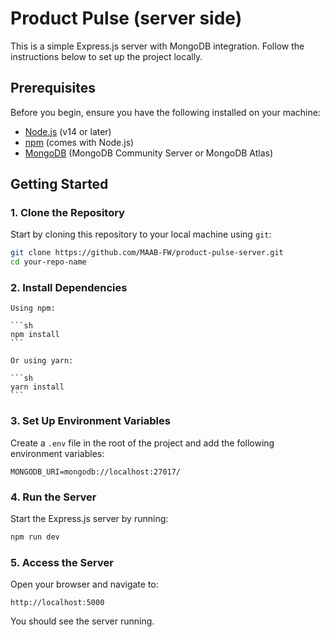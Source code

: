 # Product Pulse (server side)

This is a simple Express.js server with MongoDB integration. Follow the instructions below to set up the project locally.

## Prerequisites

Before you begin, ensure you have the following installed on your machine:

-   [Node.js](https://nodejs.org/) (v14 or later)
-   [npm](https://www.npmjs.com/) (comes with Node.js)
-   [MongoDB](https://www.mongodb.com/try/download/community) (MongoDB Community Server or MongoDB Atlas)

## Getting Started

### 1. Clone the Repository

Start by cloning this repository to your local machine using `git`:

```bash
git clone https://github.com/MAAB-FW/product-pulse-server.git
cd your-repo-name
```

### 2. Install Dependencies

    Using npm:

    ```sh
    npm install
    ```

    Or using yarn:

    ```sh
    yarn install
    ```

### 3. Set Up Environment Variables

Create a `.env` file in the root of the project and add the following environment variables:

```plaintext
MONGODB_URI=mongodb://localhost:27017/
```

### 4. Run the Server

Start the Express.js server by running:

```bash
npm run dev
```

### 5. Access the Server

Open your browser and navigate to:

```arduino
http://localhost:5000
```

You should see the server running.
